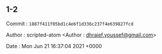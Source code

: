 ## 1-2 

 Commit : `1887f411f05bd1c4e6f1d336c237f4e639827fcd`

 Author : scripted-atom <Author : dhraief.youssef@gmail.com> 

 Date 	: Mon Jun 21 16:37:04 2021 +0000 

